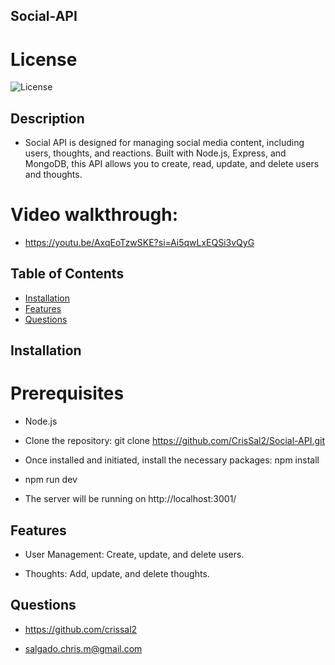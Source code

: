 ## Social-API

  # License
  ![License](https://img.shields.io/badge/License-MIT-yellow.svg)
  
## Description
  
  - Social API is designed for managing social media content, including users, thoughts, and reactions. Built with Node.js, Express, and MongoDB, this API allows you to create, read, update, and delete users and thoughts.

# Video walkthrough:

  - https://youtu.be/AxqEoTzwSKE?si=Ai5qwLxEQSi3vQyG
  
## Table of Contents
  
  - [Installation](#installation)
  - [Features](#features)
  - [Questions](#questions)
  
## Installation

# Prerequisites

  - Node.js
  
  - Clone the repository: git clone https://github.com/CrisSal2/Social-API.git

  - Once installed and initiated, install the necessary packages: npm install

  - npm run dev

  - The server will be running on http://localhost:3001/
  
## Features
  
  - User Management: Create, update, and delete users.

  - Thoughts: Add, update, and delete thoughts.
  
## Questions
  
  - https://github.com/crissal2
  
  - salgado.chris.m@gmail.com
